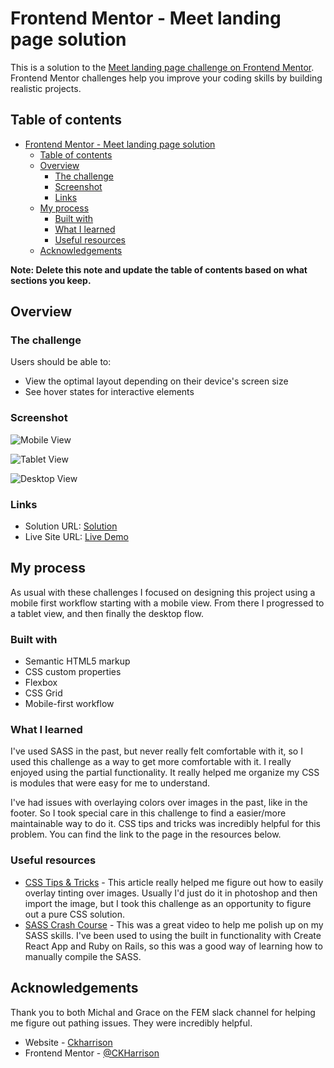 # Frontend Mentor - Meet landing page solution

This is a solution to the [Meet landing page challenge on Frontend Mentor](https://www.frontendmentor.io/challenges/meet-landing-page-rbTDS6OUR). Frontend Mentor challenges help you improve your coding skills by building realistic projects. 

## Table of contents

- [Frontend Mentor - Meet landing page solution](#frontend-mentor---meet-landing-page-solution)
  - [Table of contents](#table-of-contents)
  - [Overview](#overview)
    - [The challenge](#the-challenge)
    - [Screenshot](#screenshot)
    - [Links](#links)
  - [My process](#my-process)
    - [Built with](#built-with)
    - [What I learned](#what-i-learned)
    - [Useful resources](#useful-resources)
  - [Acknowledgements](#acknowledgements)

**Note: Delete this note and update the table of contents based on what sections you keep.**

## Overview

### The challenge

Users should be able to:

- View the optimal layout depending on their device's screen size
- See hover states for interactive elements

### Screenshot


![Mobile View](/screenshots/mobile-design-screenshot.png)

![Tablet View](/screenshots/tablet-design-screenshot.png)

![Desktop View](/screenshots/desktop-design-screenshot.png)

### Links

- Solution URL: [Solution](https://your-solution-url.com)
- Live Site URL: [Live Demo](https://ckharrison.github.io/meet-landing-page)

## My process
As usual with these challenges I focused on designing this project using a mobile first workflow starting with a mobile view. From there I progressed to a tablet view, and then finally the desktop flow. 

### Built with

- Semantic HTML5 markup
- CSS custom properties
- Flexbox
- CSS Grid
- Mobile-first workflow
  
### What I learned
I've used SASS in the past, but never really felt comfortable with it, so I used this challenge as a way to get more comfortable with it. I really enjoyed using the partial functionality. It really helped me organize my CSS is modules that were easy for me to understand. 

I've had issues with overlaying colors over images in the past, like in the footer. So I took special care in this challenge to find a easier/more maintainable way to do it. CSS tips and tricks was incredibly helpful for this problem. You can find the link to the page in the resources below.

### Useful resources

- [CSS Tips & Tricks](https://css-tricks.com/apply-a-filter-to-a-background-image/) - This article really helped me figure out how to easily overlay tinting over images. Usually I'd just do it in photoshop and then import the image, but I took this challenge as an opportunity to figure out a pure CSS solution.
- [SASS Crash Course](https://www.youtube.com/watch?v=nu5mdN2JIwM) - This was a great video to help me polish up on my SASS skills. I've been used to using the built in functionality with Create React App and Ruby on Rails, so this was a good way of learning how to manually compile the SASS.

## Acknowledgements
Thank you to both Michal and Grace on the FEM slack channel for helping me figure out pathing issues. They were incredibly helpful.
  

- Website - [Ckharrison](https://github.com/ckharrison)
- Frontend Mentor - [@CKHarrison](https://www.frontendmentor.io/profile/ckharrison)
